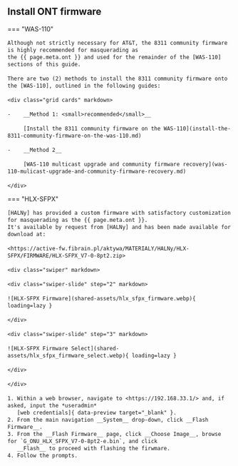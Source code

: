 ## Install ONT firmware

=== "WAS-110"

    Although not strictly necessary for AT&T, the 8311 community firmware is highly recommended for masquerading as
    the {{ page.meta.ont }} and used for the remainder of the [WAS-110] sections of this guide.

    There are two (2) methods to install the 8311 community firmware onto the [WAS-110], outlined in the following guides:

    <div class="grid cards" markdown>

    -    __Method 1: <small>recommended</small>__

         [Install the 8311 community firmware on the WAS-110](install-the-8311-community-firmware-on-the-was-110.md)

    -    __Method 2__

         [WAS-110 multicast upgrade and community firmware recovery](was-110-mulicast-upgrade-and-community-firmware-recovery.md)

    </div>

=== "HLX-SFPX"

    [HALNy] has provided a custom firmware with satisfactory customization for masquerading as the {{ page.meta.ont }}.
    It's available by request from [HALNy] and has been made available for download at:

    <https://active-fw.fibrain.pl/aktywa/MATERIALY/HALNy/HLX-SFPX/FIRMWARE/HLX-SFPX_V7-0-8pt2.zip>

    <div class="swiper" markdown>

    <div class="swiper-slide" step="2" markdown>

    ![HLX-SFPX Firmware](shared-assets/hlx_sfpx_firmware.webp){ loading=lazy }

    </div>

    <div class="swiper-slide" step="3" markdown>

    ![HLX-SFPX Firmware Select](shared-assets/hlx_sfpx_firmware_select.webp){ loading=lazy }

    </div>

    </div>

    1. Within a web browser, navigate to <https://192.168.33.1/> and, if asked, input the *useradmin*
       [web credentials]{ data-preview target="_blank" }.
    2. From the main navigation __System__ drop-down, click __Flash Firmware__.
    3. From the __Flash Firmware__ page, click __Choose Image__, browse for `G_ONU_HLX_SFPX_V7-0-8pt2-e.bin`, and click
       __Flash__ to proceed with flashing the firwmare.
    4. Follow the prompts.
